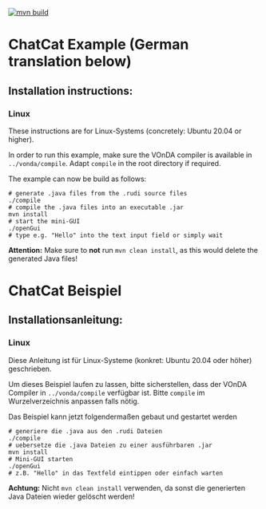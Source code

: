 [![mvn build](https://github.com/bkiefer/vonda-chatcat/actions/workflows/maven.yml/badge.svg)](https://github.com/bkiefer/vonda-chatcat/actions/workflows/maven.yml)

# ChatCat Example (German translation below)

## Installation instructions:

### Linux
These instructions are for Linux-Systems (concretely: Ubuntu 20.04 or higher).

In order to run this example, make sure the VOnDA compiler is available in `../vonda/compile`.
Adapt `compile` in the root directory if required.

The example can now be build as follows:

```
# generate .java files from the .rudi source files
./compile
# compile the .java files into an executable .jar
mvn install
# start the mini-GUI
./openGui
# type e.g. "Hello" into the text input field or simply wait
```
**Attention:** Make sure to **not** run `mvn clean install`, as this would delete the generated Java files!

# ChatCat Beispiel

## Installationsanleitung:

### Linux
Diese Anleitung ist für Linux-Systeme (konkret: Ubuntu 20.04 oder
höher) geschrieben.

Um dieses Beispiel laufen zu lassen, bitte sicherstellen, dass der VOnDA Compiler in `../vonda/compile` verfügbar ist.
Bitte `compile` im Wurzelverzeichnis anpassen falls nötig.

Das Beispiel kann jetzt folgendermaßen gebaut und gestartet werden

```
# generiere die .java aus den .rudi Dateien
./compile
# uebersetze die .java Dateien zu einer ausführbaren .jar
mvn install
# Mini-GUI starten
./openGui
# z.B. "Hello" in das Textfeld eintippen oder einfach warten
```
**Achtung:** Nicht `mvn clean install` verwenden, da sonst die generierten Java Dateien wieder gelöscht werden!